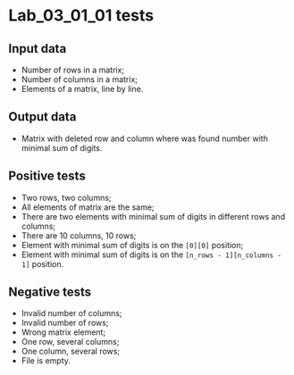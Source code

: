 # Lab_03_01_01 tests
## Input data
- Number of rows in a matrix;
- Number of columns in a matrix;
- Elements of a matrix, line by line.
## Output data
- Matrix with deleted row and column where was found number with minimal sum of digits.
## Positive tests
- Two rows, two columns;
- All elements of matrix are the same;
- There are two elements with minimal sum of digits in different rows and columns;
- There are 10 columns, 10 rows;
- Element with minimal sum of digits is on the `[0][0]` position;
- Element with minimal sum of digits is on the `[n_rows - 1][n_columns - 1]` position.
## Negative tests
- Invalid number of columns;
- Invalid number of rows;
- Wrong matrix element;
- One row, several columns;
- One column, several rows;
- File is empty.